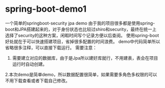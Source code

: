 # spring-boot-demo1
一个简单的springboot-security jpa demo
由于我的项目很多都是使用spring-boot和JPA搭建起来的，对于身份状态也比较过shiro和security，最终在统一上选择了security的这种方案，闲暇时间写个记录方便以后查阅。
使用spring-boot好处就在于可以快速搭建项目，省掉很多配置的时间浪费。
demo中代码简单所以省略很多注释，可以直接下载运行。
需要注意：
 1. 需要建立对应的数据库，由于是Jpa所以建好库就行，不用建表，表会在项目运行时自动创建。

2.本次demo是简单demo，所以数据配置很简单，如果需要多角色多权限的可以不用下载查看或者下载自己修改。
